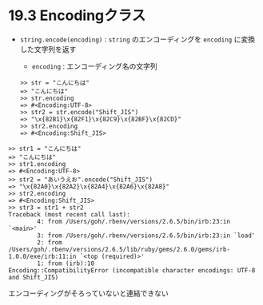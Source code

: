 # 19.3 Encodingクラス

- `string.encode(encoding)` : `string` のエンコーディングを `encoding` に変換した文字列を返す
    - `encoding` : エンコーディング名の文字列

    ```
    >> str = "こんにちは"
    => "こんにちは"
    >> str.encoding
    => #<Encoding:UTF-8>
    >> str2 = str.encode("Shift_JIS")
    => "\x{82B1}\x{82F1}\x{82C9}\x{82BF}\x{82CD}"
    >> str2.encoding
    => #<Encoding:Shift_JIS>
    ```

```
>> str1 = "こんにちは"
=> "こんにちは"
>> str1.encoding
=> #<Encoding:UTF-8>
>> str2 = "あいうえお".encode("Shift_JIS")
=> "\x{82A0}\x{82A2}\x{82A4}\x{82A6}\x{82A8}"
>> str2.encoding
=> #<Encoding:Shift_JIS>
>> str3 = str1 + str2
Traceback (most recent call last):
        4: from /Users/goh/.rbenv/versions/2.6.5/bin/irb:23:in `<main>'
        3: from /Users/goh/.rbenv/versions/2.6.5/bin/irb:23:in `load'
        2: from /Users/goh/.rbenv/versions/2.6.5/lib/ruby/gems/2.6.0/gems/irb-1.0.0/exe/irb:11:in `<top (required)>'
        1: from (irb):10
Encoding::CompatibilityError (incompatible character encodings: UTF-8 and Shift_JIS)
```

エンコーディングがそろっていないと連結できない

